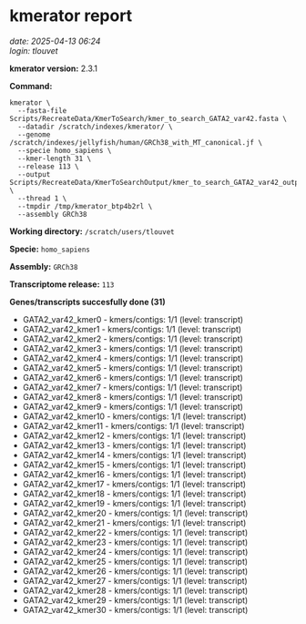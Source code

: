 # kmerator report
*date: 2025-04-13 06:24*  
*login: tlouvet*

**kmerator version:** 2.3.1

**Command:**

```
kmerator \
  --fasta-file Scripts/RecreateData/KmerToSearch/kmer_to_search_GATA2_var42.fasta \
  --datadir /scratch/indexes/kmerator/ \
  --genome /scratch/indexes/jellyfish/human/GRCh38_with_MT_canonical.jf \
  --specie homo_sapiens \
  --kmer-length 31 \
  --release 113 \
  --output Scripts/RecreateData/KmerToSearchOutput/kmer_to_search_GATA2_var42_output \
  --thread 1 \
  --tmpdir /tmp/kmerator_btp4b2rl \
  --assembly GRCh38
```

**Working directory:** `/scratch/users/tlouvet`

**Specie:** `homo_sapiens`

**Assembly:** `GRCh38`

**Transcriptome release:** `113`

**Genes/transcripts succesfully done (31)**

- GATA2_var42_kmer0 - kmers/contigs: 1/1 (level: transcript)
- GATA2_var42_kmer1 - kmers/contigs: 1/1 (level: transcript)
- GATA2_var42_kmer2 - kmers/contigs: 1/1 (level: transcript)
- GATA2_var42_kmer3 - kmers/contigs: 1/1 (level: transcript)
- GATA2_var42_kmer4 - kmers/contigs: 1/1 (level: transcript)
- GATA2_var42_kmer5 - kmers/contigs: 1/1 (level: transcript)
- GATA2_var42_kmer6 - kmers/contigs: 1/1 (level: transcript)
- GATA2_var42_kmer7 - kmers/contigs: 1/1 (level: transcript)
- GATA2_var42_kmer8 - kmers/contigs: 1/1 (level: transcript)
- GATA2_var42_kmer9 - kmers/contigs: 1/1 (level: transcript)
- GATA2_var42_kmer10 - kmers/contigs: 1/1 (level: transcript)
- GATA2_var42_kmer11 - kmers/contigs: 1/1 (level: transcript)
- GATA2_var42_kmer12 - kmers/contigs: 1/1 (level: transcript)
- GATA2_var42_kmer13 - kmers/contigs: 1/1 (level: transcript)
- GATA2_var42_kmer14 - kmers/contigs: 1/1 (level: transcript)
- GATA2_var42_kmer15 - kmers/contigs: 1/1 (level: transcript)
- GATA2_var42_kmer16 - kmers/contigs: 1/1 (level: transcript)
- GATA2_var42_kmer17 - kmers/contigs: 1/1 (level: transcript)
- GATA2_var42_kmer18 - kmers/contigs: 1/1 (level: transcript)
- GATA2_var42_kmer19 - kmers/contigs: 1/1 (level: transcript)
- GATA2_var42_kmer20 - kmers/contigs: 1/1 (level: transcript)
- GATA2_var42_kmer21 - kmers/contigs: 1/1 (level: transcript)
- GATA2_var42_kmer22 - kmers/contigs: 1/1 (level: transcript)
- GATA2_var42_kmer23 - kmers/contigs: 1/1 (level: transcript)
- GATA2_var42_kmer24 - kmers/contigs: 1/1 (level: transcript)
- GATA2_var42_kmer25 - kmers/contigs: 1/1 (level: transcript)
- GATA2_var42_kmer26 - kmers/contigs: 1/1 (level: transcript)
- GATA2_var42_kmer27 - kmers/contigs: 1/1 (level: transcript)
- GATA2_var42_kmer28 - kmers/contigs: 1/1 (level: transcript)
- GATA2_var42_kmer29 - kmers/contigs: 1/1 (level: transcript)
- GATA2_var42_kmer30 - kmers/contigs: 1/1 (level: transcript)
